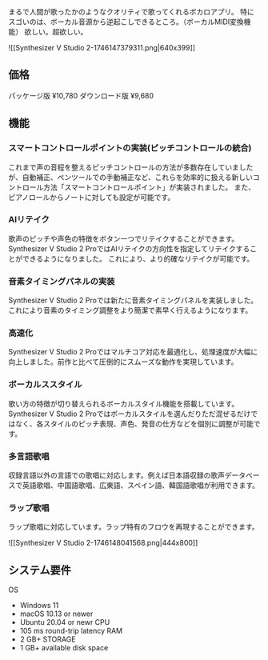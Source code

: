 まるで人間が歌ったかのようなクオリティで歌ってくれるボカロアプリ。
特にスゴいのは、ボーカル音源から逆起こしできるところ。（ボーカルMIDI変換機能）
欲しい。超欲しい。

![[Synthesizer V Studio 2-1746147379311.png|640x399]]

## 価格
パッケージ版
¥10,780
ダウンロード版
¥9,680

## 機能
### スマートコントロールポイントの実装(ピッチコントロールの統合)
これまで声の音程を整えるピッチコントロールの方法が多数存在していましたが、自動補正、ペンツールでの手動補正など、これらを効率的に扱える新しいコントロール方法「スマートコントロールポイント」が実装されました。
また、ピアノロールからノートに対しても設定が可能です。
### AIリテイク
歌声のピッチや声色の特徴をボタン一つでリテイクすることができます。
Synthesizer V Studio 2 ProではAIリテイクの方向性を指定してリテイクすることができるようになりました。
これにより、より的確なリテイクが可能です。
### 音素タイミングパネルの実装
Synthesizer V Studio 2 Proでは新たに音素タイミングパネルを実装しました。
これにより音素のタイミング調整をより簡潔で素早く行えるようになります。
### 高速化
Synthesizer V Studio 2 Proではマルチコア対応を最適化し、処理速度が大幅に向上しました。前作と比べて圧倒的にスムーズな動作を実現しています。
### ボーカルススタイル
歌い方の特徴が切り替えられるボーカルスタイル機能を搭載しています。
Synthesizer V Studio 2 Proではボーカルスタイルを選んだりただ混ぜるだけではなく、各スタイルのピッチ表現、声色、発音の仕方などを個別に調整が可能です。
### 多言語歌唱
収録言語以外の言語での歌唱に対応します。例えば日本語収録の歌声データベースで英語歌唱、中国語歌唱、広東語、スペイン語、韓国語歌唱が利用できます。
### ラップ歌唱
ラップ歌唱に対応しています。ラップ特有のフロウを再現することができます。

![[Synthesizer V Studio 2-1746148041568.png|444x800]]

## システム要件
OS
- Windows 11
- macOS 10.13 or newer
- Ubuntu 20.04 or newr
CPU
- 105 ms round-trip latency
RAM
- 2 GB+
STORAGE
- 1 GB+ available disk space

